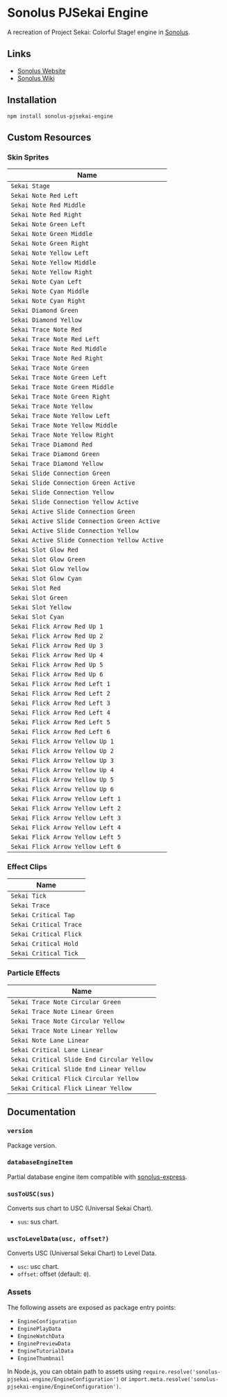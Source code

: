 # Sonolus PJSekai Engine

A recreation of Project Sekai: Colorful Stage! engine in [Sonolus](https://sonolus.com).

## Links

- [Sonolus Website](https://sonolus.com)
- [Sonolus Wiki](https://github.com/NonSpicyBurrito/sonolus-wiki)

## Installation

```
npm install sonolus-pjsekai-engine
```

## Custom Resources

### Skin Sprites

| Name                                          |
| --------------------------------------------- |
| `Sekai Stage`                                 |
| `Sekai Note Red Left`                         |
| `Sekai Note Red Middle`                       |
| `Sekai Note Red Right`                        |
| `Sekai Note Green Left`                       |
| `Sekai Note Green Middle`                     |
| `Sekai Note Green Right`                      |
| `Sekai Note Yellow Left`                      |
| `Sekai Note Yellow Middle`                    |
| `Sekai Note Yellow Right`                     |
| `Sekai Note Cyan Left`                        |
| `Sekai Note Cyan Middle`                      |
| `Sekai Note Cyan Right`                       |
| `Sekai Diamond Green`                         |
| `Sekai Diamond Yellow`                        |
| `Sekai Trace Note Red`                        |
| `Sekai Trace Note Red Left`                   |
| `Sekai Trace Note Red Middle`                 |
| `Sekai Trace Note Red Right`                  |
| `Sekai Trace Note Green`                      |
| `Sekai Trace Note Green Left`                 |
| `Sekai Trace Note Green Middle`               |
| `Sekai Trace Note Green Right`                |
| `Sekai Trace Note Yellow`                     |
| `Sekai Trace Note Yellow Left`                |
| `Sekai Trace Note Yellow Middle`              |
| `Sekai Trace Note Yellow Right`               |
| `Sekai Trace Diamond Red`                     |
| `Sekai Trace Diamond Green`                   |
| `Sekai Trace Diamond Yellow`                  |
| `Sekai Slide Connection Green`                |
| `Sekai Slide Connection Green Active`         |
| `Sekai Slide Connection Yellow`               |
| `Sekai Slide Connection Yellow Active`        |
| `Sekai Active Slide Connection Green`         |
| `Sekai Active Slide Connection Green Active`  |
| `Sekai Active Slide Connection Yellow`        |
| `Sekai Active Slide Connection Yellow Active` |
| `Sekai Slot Glow Red`                         |
| `Sekai Slot Glow Green`                       |
| `Sekai Slot Glow Yellow`                      |
| `Sekai Slot Glow Cyan`                        |
| `Sekai Slot Red`                              |
| `Sekai Slot Green`                            |
| `Sekai Slot Yellow`                           |
| `Sekai Slot Cyan`                             |
| `Sekai Flick Arrow Red Up 1`                  |
| `Sekai Flick Arrow Red Up 2`                  |
| `Sekai Flick Arrow Red Up 3`                  |
| `Sekai Flick Arrow Red Up 4`                  |
| `Sekai Flick Arrow Red Up 5`                  |
| `Sekai Flick Arrow Red Up 6`                  |
| `Sekai Flick Arrow Red Left 1`                |
| `Sekai Flick Arrow Red Left 2`                |
| `Sekai Flick Arrow Red Left 3`                |
| `Sekai Flick Arrow Red Left 4`                |
| `Sekai Flick Arrow Red Left 5`                |
| `Sekai Flick Arrow Red Left 6`                |
| `Sekai Flick Arrow Yellow Up 1`               |
| `Sekai Flick Arrow Yellow Up 2`               |
| `Sekai Flick Arrow Yellow Up 3`               |
| `Sekai Flick Arrow Yellow Up 4`               |
| `Sekai Flick Arrow Yellow Up 5`               |
| `Sekai Flick Arrow Yellow Up 6`               |
| `Sekai Flick Arrow Yellow Left 1`             |
| `Sekai Flick Arrow Yellow Left 2`             |
| `Sekai Flick Arrow Yellow Left 3`             |
| `Sekai Flick Arrow Yellow Left 4`             |
| `Sekai Flick Arrow Yellow Left 5`             |
| `Sekai Flick Arrow Yellow Left 6`             |

### Effect Clips

| Name                   |
| ---------------------- |
| `Sekai Tick`           |
| `Sekai Trace`          |
| `Sekai Critical Tap`   |
| `Sekai Critical Trace` |
| `Sekai Critical Flick` |
| `Sekai Critical Hold`  |
| `Sekai Critical Tick`  |

### Particle Effects

| Name                                       |
| ------------------------------------------ |
| `Sekai Trace Note Circular Green`          |
| `Sekai Trace Note Linear Green`            |
| `Sekai Trace Note Circular Yellow`         |
| `Sekai Trace Note Linear Yellow`           |
| `Sekai Note Lane Linear`                   |
| `Sekai Critical Lane Linear`               |
| `Sekai Critical Slide End Circular Yellow` |
| `Sekai Critical Slide End Linear Yellow`   |
| `Sekai Critical Flick Circular Yellow`     |
| `Sekai Critical Flick Linear Yellow`       |

## Documentation

### `version`

Package version.

### `databaseEngineItem`

Partial database engine item compatible with [sonolus-express](https://github.com/NonSpicyBurrito/sonolus-express).

### `susToUSC(sus)`

Converts sus chart to USC (Universal Sekai Chart).

- `sus`: sus chart.

### `uscToLevelData(usc, offset?)`

Converts USC (Universal Sekai Chart) to Level Data.

- `usc`: usc chart.
- `offset`: offset (default: `0`).

### Assets

The following assets are exposed as package entry points:

- `EngineConfiguration`
- `EnginePlayData`
- `EngineWatchData`
- `EnginePreviewData`
- `EngineTutorialData`
- `EngineThumbnail`

In Node.js, you can obtain path to assets using `require.resolve('sonolus-pjsekai-engine/EngineConfiguration')` or `import.meta.resolve('sonolus-pjsekai-engine/EngineConfiguration')`.
